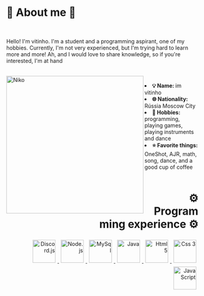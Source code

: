
<div align="left">
  <h1>📝 About me 📝</h1>
  <br>
  <p align="left">Hello! I'm vitinho. I'm a student and a programming aspirant, one of my hobbies. Currently, I'm not very experienced, but I'm trying hard to learn more and more! Ah, and I would love to share knowledge, so if you're interested, I'm at hand</p>
  <br>
  <img heigth="640" width="360" src="https://64.media.tumblr.com/99e864db78392677a64d1ec8071141f5/17f871f724b8af07-bc/s1280x1920/e1e3ec85038300e9bc3d1e75acd179115f30c462.gifv" alt="Niko" align="left"  title="Niko :)">
  <br>
  <li>
    <b>💡 Name: </b> im vitinho
  </li>
  <li>
    <b>🌐 Nationality: </b> Rússia Moscow City
  </li>
  <li>
    <b>🎯 Hobbies: </b> programming, playing games, playing instruments and dance
  </li>
  <li>
    <b>⭐ Favorite things: </b> OneShot, AJR, math, song, dance, and a good cup of coffee
   
  </li>
  <br>
</div>

<div align="right">
  <h1>⚙️ Programming experience ⚙️</h1>
  <a href="https://discord.js.org" target="_blank">
    <img heigth="60" width="60" vspace="5" hspace="5" src="https://cdn.jsdelivr.net/gh/devicons/devicon/icons/discordjs/discordjs-original.svg" title="Discord.js">
  </a>
  <a href="https://nodejs.org/en" target="_blank">
    <img heigth="60" width="60" vspace="5" hspace="5" src="https://cdn.jsdelivr.net/gh/devicons/devicon/icons/nodejs/nodejs-original.svg" title="Node.js">
  </a>
  <a href="https://www.mysql.com" target="_blank">
    <img heigth="60" width="60" vspace="5" hspace="5" src="https://cdn.jsdelivr.net/gh/devicons/devicon/icons/mysql/mysql-original.svg"  title="MySql">
  </a>
  <a href="https://www.java.com/pt-BR/" target="_blank">
    <img heigth="60" width="60" vspace="5" hspace="5" src="https://cdn.jsdelivr.net/gh/devicons/devicon/icons/java/java-original.svg" title="Java">
  </a>
  <a href="https://html.spec.whatwg.org/multipage/" target="_blank">
    <img heigth="60" width="60" vspace="5" hspace="5" src="https://cdn.jsdelivr.net/gh/devicons/devicon/icons/html5/html5-original.svg" title="Html 5">
  </a>
  <a href="https://www.w3.org/Style/CSS/Overview.en.html" target="_blank">
    <img heigth="60" width="60" vspace="5" hspace="5" src="https://cdn.jsdelivr.net/gh/devicons/devicon/icons/css3/css3-original.svg" title="Css 3">
  </a>
  <a href="https://www.javascript.com" target="_blank">
    <img heigth="60" width="60" vspace="5" hspace="5" src="https://cdn.jsdelivr.net/gh/devicons/devicon/icons/javascript/javascript-plain.svg" title="JavaScript">
  </a>
</div>
